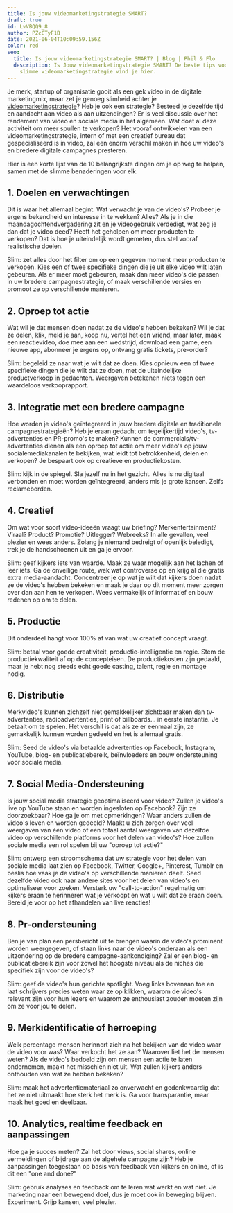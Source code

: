 ```yaml
---
title: Is jouw videomarketingstrategie SMART?
draft: true
id: LvVBQQ9_8
author: PZcCTyF1B
date: 2021-06-04T10:09:59.156Z
color: red
seo:
  title: Is jouw videomarketingstrategie SMART? | Blog | Phil & Flo
  description: Is Jouw videomarketingstrategie SMART? De beste tips voor een
    slimme videomarketingstrategie vind je hier.
---
```

Je merk, startup of organisatie gooit als een gek video in de digitale marketingmix, maar zet je genoeg slimheid achter je [videomarketingstrategie](https://www.philenflo.nl/oplossingen/videomarketing/)? Heb je ook een strategie? Besteed je dezelfde tijd en aandacht aan video als aan uitzendingen? Er is veel discussie over het rendement van video en sociale media in het algemeen. Wat doet al deze activiteit om meer spullen te verkopen? Het vooraf ontwikkelen van een videomarketingstrategie, intern of met een creatief bureau dat gespecialiseerd is in video, zal een enorm verschil maken in hoe uw video's en bredere digitale campagnes presteren.

Hier is een korte lijst van de 10 belangrijkste dingen om je op weg te helpen, samen met de slimme benaderingen voor elk.

## 1. Doelen en verwachtingen

Dit is waar het allemaal begint. Wat verwacht je van de video's? Probeer je ergens bekendheid en interesse in te wekken? Alles? Als je in die maandagochtendvergadering zit en je videogebruik verdedigt, wat zeg je dan dat je video deed? Heeft het geholpen om meer producten te verkopen? Dat is hoe je uiteindelijk wordt gemeten, dus stel vooraf realistische doelen.

Slim: zet alles door het filter om op een gegeven moment meer producten te verkopen. Kies een of twee specifieke dingen die je uit elke video wilt laten gebeuren. Als er meer moet gebeuren, maak dan meer video's die passen in uw bredere campagnestrategie, of maak verschillende versies en promoot ze op verschillende manieren.

## 2. Oproep tot actie

Wat wil je dat mensen doen nadat ze de video's hebben bekeken? Wil je dat ze delen, klik, meld je aan, koop nu, vertel het een vriend, maar later, maak een reactievideo, doe mee aan een wedstrijd, download een game, een nieuwe app, abonneer je ergens op, ontvang gratis tickets, pre-order?

Slim: begeleid ze naar wat je wilt dat ze doen. Kies opnieuw een of twee specifieke dingen die je wilt dat ze doen, met de uiteindelijke productverkoop in gedachten. Weergaven betekenen niets tegen een waardeloos verkooprapport.

## 3. Integratie met een bredere campagne

Hoe worden je video's geïntegreerd in jouw bredere digitale en traditionele campagnestrategieën? Heb je eraan gedacht om tegelijkertijd video's, tv-advertenties en PR-promo's te maken? Kunnen de commercials/tv-advertenties dienen als een oproep tot actie om meer video's op jouw socialemediakanalen te bekijken, wat leidt tot betrokkenheid, delen en verkopen? Je bespaart ook op creatieve en productiekosten.

Slim: kijk in de spiegel. Sla jezelf nu in het gezicht. Alles is nu digitaal verbonden en moet worden geïntegreerd, anders mis je grote kansen. Zelfs reclameborden.

## 4. Creatief

Om wat voor soort video-ideeën vraagt ​​uw briefing? Merkentertainment? Viraal? Product? Promotie? Uitlegger? Webreeks? In alle gevallen, veel plezier en wees anders. Zolang je niemand bedreigt of openlijk beledigt, trek je de handschoenen uit en ga je ervoor.

Slim: geef kijkers iets van waarde. Maak ze waar mogelijk aan het lachen of leer iets. Ga de onveilige route, wek wat controverse op en krijg al die gratis extra media-aandacht. Concentreer je op wat je wilt dat kijkers doen nadat ze de video's hebben bekeken en maak je daar op dit moment meer zorgen over dan aan hen te verkopen. Wees vermakelijk of informatief en bouw redenen op om te delen.

## 5. Productie

Dit onderdeel hangt voor 100% af van wat uw creatief concept vraagt.

Slim: betaal voor goede creativiteit, productie-intelligentie en regie. Stem de productiekwaliteit af op de concepteisen. De productiekosten zijn gedaald, maar je hebt nog steeds echt goede casting, talent, regie en montage nodig.

## 6. Distributie

Merkvideo's kunnen zichzelf niet gemakkelijker zichtbaar maken dan tv-advertenties, radioadvertenties, print of billboards... in eerste instantie. Je betaalt om te spelen. Het verschil is dat als ze er eenmaal zijn, ze gemakkelijk kunnen worden gedeeld en het is allemaal gratis.

Slim: Seed de video's via betaalde advertenties op Facebook, Instagram, YouTube, blog- en publicatiebereik, beïnvloeders en bouw ondersteuning voor sociale media.

## 7. Social Media-Ondersteuning

Is jouw social media strategie geoptimaliseerd voor video? Zullen je video's live op YouTube staan ​​en worden ingesloten op Facebook? Zijn ze doorzoekbaar? Hoe ga je om met opmerkingen? Waar anders zullen de video's leven en worden gedeeld? Maakt u zich zorgen over veel weergaven van één video of een totaal aantal weergaven van dezelfde video op verschillende platforms voor het delen van video's? Hoe zullen sociale media een rol spelen bij uw "oproep tot actie?"

Slim: ontwerp een stroomschema dat uw strategie voor het delen van sociale media laat zien op Facebook, Twitter, Google+, Pinterest, Tumblr en beslis hoe vaak je de video's op verschillende manieren deelt. Seed dezelfde video ook naar andere sites voor het delen van video's en optimaliseer voor zoeken. Versterk uw "call-to-action" regelmatig om kijkers eraan te herinneren wat je verkoopt en wat u wilt dat ze eraan doen. Bereid je voor op het afhandelen van live reacties!

## 8. Pr-ondersteuning

Ben je van plan een persbericht uit te brengen waarin de video's prominent worden weergegeven, of staan ​​links naar de video's onderaan als een uitzondering op de bredere campagne-aankondiging? Zal er een blog- en publicatiebereik zijn voor zowel het hoogste niveau als de niches die specifiek zijn voor de video's?

Slim: geef de video's hun gerichte spotlight. Voeg links bovenaan toe en laat schrijvers precies weten waar ze op klikken, waarom de video's relevant zijn voor hun lezers en waarom ze enthousiast zouden moeten zijn om ze voor jou te delen.

## 9. Merkidentificatie of herroeping

Welk percentage mensen herinnert zich na het bekijken van de video waar de video voor was? Waar verkocht het ze aan? Waarover liet het de mensen weten? Als de video's bedoeld zijn om mensen een actie te laten ondernemen, maakt het misschien niet uit. Wat zullen kijkers anders onthouden van wat ze hebben bekeken?

Slim: maak het advertentiemateriaal zo onverwacht en gedenkwaardig dat het ze niet uitmaakt hoe sterk het merk is. Ga voor transparantie, maar maak het goed en deelbaar.

## 10. Analytics, realtime feedback en aanpassingen

Hoe ga je succes meten? Zal het door views, social shares, online vermeldingen of bijdrage aan de algehele campagne zijn? Heb je aanpassingen toegestaan ​​op basis van feedback van kijkers en online, of is dit een "one and done?"

Slim: gebruik analyses en feedback om te leren wat werkt en wat niet. Je marketing naar een bewegend doel, dus je moet ook in beweging blijven. Experiment. Grijp kansen, veel plezier.